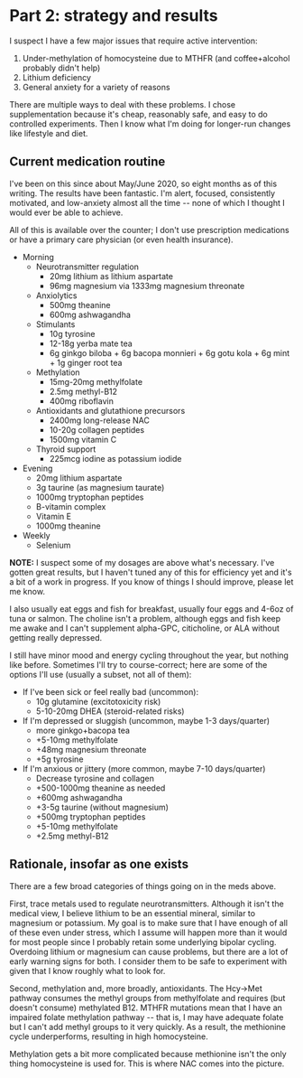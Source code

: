 # Part 2: strategy and results
I suspect I have a few major issues that require active intervention:

1. Under-methylation of homocysteine due to MTHFR (and coffee+alcohol probably didn't help)
2. Lithium deficiency
3. General anxiety for a variety of reasons

There are multiple ways to deal with these problems. I chose supplementation because it's cheap, reasonably safe, and easy to do controlled experiments. Then I know what I'm doing for longer-run changes like lifestyle and diet.


## Current medication routine
I've been on this since about May/June 2020, so eight months as of this writing. The results have been fantastic. I'm alert, focused, consistently motivated, and low-anxiety almost all the time -- none of which I thought I would ever be able to achieve.

All of this is available over the counter; I don't use prescription medications or have a primary care physician (or even health insurance).

+ Morning
  + Neurotransmitter regulation
    + 20mg lithium as lithium aspartate
    + 96mg magnesium via 1333mg magnesium threonate
  + Anxiolytics
    + 500mg theanine
    + 600mg ashwagandha
  + Stimulants
    + 10g tyrosine
    + 12-18g yerba mate tea
    + 6g ginkgo biloba + 6g bacopa monnieri + 6g gotu kola + 6g mint + 1g ginger root tea
  + Methylation
    + 15mg-20mg methylfolate
    + 2.5mg methyl-B12
    + 400mg riboflavin
  + Antioxidants and glutathione precursors
    + 2400mg long-release NAC
    + 10-20g collagen peptides
    + 1500mg vitamin C
  + Thyroid support
    + 225mcg iodine as potassium iodide
+ Evening
  + 20mg lithium aspartate
  + 3g taurine (as magnesium taurate)
  + 1000mg tryptophan peptides
  + B-vitamin complex
  + Vitamin E
  + 1000mg theanine
+ Weekly
  + Selenium

**NOTE:** I suspect some of my dosages are above what's necessary. I've gotten great results, but I haven't tuned any of this for efficiency yet and it's a bit of a work in progress. If you know of things I should improve, please let me know.

I also usually eat eggs and fish for breakfast, usually four eggs and 4-6oz of tuna or salmon. The choline isn't a problem, although eggs and fish keep me awake and I can't supplement alpha-GPC, citicholine, or ALA without getting really depressed.

I still have minor mood and energy cycling throughout the year, but nothing like before. Sometimes I'll try to course-correct; here are some of the options I'll use (usually a subset, not all of them):

+ If I've been sick or feel really bad (uncommon):
  + 10g glutamine (excitotoxicity risk)
  + 5-10-20mg DHEA (steroid-related risks)
+ If I'm depressed or sluggish (uncommon, maybe 1-3 days/quarter)
  + more ginkgo+bacopa tea
  + +5-10mg methylfolate
  + +48mg magnesium threonate
  + +5g tyrosine
+ If I'm anxious or jittery (more common, maybe 7-10 days/quarter)
  + Decrease tyrosine and collagen
  + +500-1000mg theanine as needed
  + +600mg ashwagandha
  + +3-5g taurine (without magnesium)
  + +500mg tryptophan peptides
  + +5-10mg methylfolate
  + +2.5mg methyl-B12


## Rationale, insofar as one exists
There are a few broad categories of things going on in the meds above.

First, trace metals used to regulate neurotransmitters. Although it isn't the medical view, I believe lithium to be an essential mineral, similar to magnesium or potassium. My goal is to make sure that I have enough of all of these even under stress, which I assume will happen more than it would for most people since I probably retain some underlying bipolar cycling. Overdoing lithium or magnesium can cause problems, but there are a lot of early warning signs for both. I consider them to be safe to experiment with given that I know roughly what to look for.

Second, methylation and, more broadly, antioxidants. The Hcy->Met pathway consumes the methyl groups from methylfolate and requires (but doesn't consume) methylated B12. MTHFR mutations mean that I have an impaired folate methylation pathway -- that is, I may have adequate folate but I can't add methyl groups to it very quickly. As a result, the methionine cycle underperforms, resulting in high homocysteine.

Methylation gets a bit more complicated because methionine isn't the only thing homocysteine is used for. This is where NAC comes into the picture.
